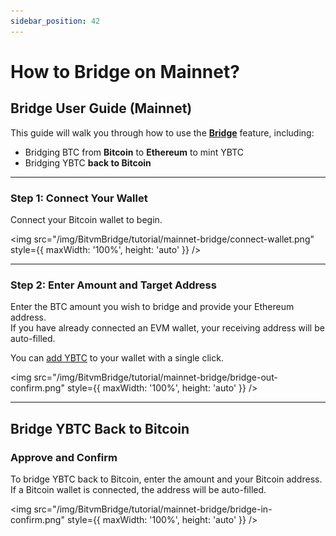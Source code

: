```yaml
---
sidebar_position: 42
---
```

# How to Bridge on Mainnet?

## Bridge User Guide (Mainnet)

This guide will walk you through how to use the **[Bridge](https://bitvmbridge.bitlayer.org/bridge#header)** feature, including:

- Bridging BTC from **Bitcoin** to **Ethereum** to mint YBTC  
- Bridging YBTC **back to Bitcoin**

---

### **Step 1: Connect Your Wallet**

Connect your Bitcoin wallet to begin.

<img src="/img/BitvmBridge/tutorial/mainnet-bridge/connect-wallet.png" style={{ maxWidth: '100%', height: 'auto' }} />

---

### **Step 2: Enter Amount and Target Address**

Enter the BTC amount you wish to bridge and provide your Ethereum address.  
If you have already connected an EVM wallet, your receiving address will be auto-filled.

You can [add YBTC](https://etherscan.io/token/0xd9e3719f53b61047d5bbbe9e3fb18ea1e07b1b02) to your wallet with a single click.

<img src="/img/BitvmBridge/tutorial/mainnet-bridge/bridge-out-confirm.png" style={{ maxWidth: '100%', height: 'auto' }} />

---

## Bridge YBTC Back to Bitcoin

### **Approve and Confirm**

To bridge YBTC back to Bitcoin, enter the amount and your Bitcoin address.  
If a Bitcoin wallet is connected, the address will be auto-filled.

<img src="/img/BitvmBridge/tutorial/mainnet-bridge/bridge-in-confirm.png" style={{ maxWidth: '100%', height: 'auto' }} />
